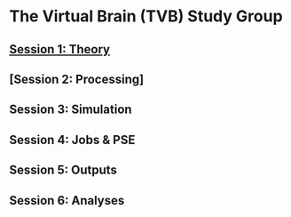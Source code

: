 # The Virtual Brain (TVB) Study Group


## [Session 1: Theory](https://github.com/McIntosh-Lab/tvb_study_group/blob/main/Session%201%3A%20Theory/Session%201%3A%20Theory.md)
	
	
## [Session 2: Processing]
	
	
## Session 3: Simulation
	
	
## Session 4: Jobs & PSE
	
	
## Session 5: Outputs
	
	
## Session 6: Analyses

